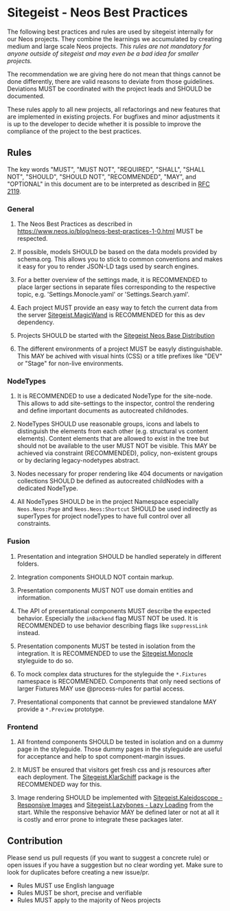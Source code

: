 # Sitegeist - Neos Best Practices

The following best practices and rules are used by sitegeist internally for our Neos projects. They combine the learnings we accumulated by creating medium and large scale Neos projects. *This rules are not mandatory for anyone outside of sitegeist and may even be a bad idea for smaller projects.*

The recommendation we are giving here do not mean that things cannot be done differently, there are valid reasons to deviate from those guidelines. Deviations MUST be coordinated with the project leads and SHOULD be documented.

These rules apply to all new projects, all refactorings and new features that are implemented in existing projects. For bugfixes and minor adjustments it is up to the developer to decide whether it is possible to improve the compliance of the project to the best practices.

## Rules 

The key words "MUST", "MUST NOT", "REQUIRED", "SHALL", "SHALL NOT", "SHOULD", "SHOULD NOT", "RECOMMENDED",  "MAY", and "OPTIONAL" in this document are to be interpreted as described in [RFC 2119](https://www.ietf.org/rfc/rfc2119.txt).

### General

1. The Neos Best Practices as described in https://www.neos.io/blog/neos-best-practices-1-0.html 
   MUST be respected.
   
2. If possible, models SHOULD be based on the data models provided by schema.org. This allows you to stick to common conventions and makes it easy for you to render JSON-LD tags used by search engines.   

2. For a better overview of the settings made, it is RECOMMENDED to place larger sections in separate files corresponding to the respective topic, e.g. 'Settings.Monocle.yaml' or 'Settings.Search.yaml'.

4. Each project MUST provide an easy way to fetch the current data from the server [Sitegeist.MagicWand](https://github.com/sitegeist/Sitegeist.MagicWand) is RECOMMENDED for this as dev dependency.

5. Projects SHOULD be started with the [Sitegeist Neos Base Distribution](https://github.com/sitegeist/sitegeist-neos-base-distribution)

6. The different environments of a project MUST be easyly distinguishable. This MAY be achived with visual hints (CSS) or a title prefixes like "DEV" or "Stage" for non-live environments.
   
### NodeTypes

1. It is RECOMMENDED to use a dedicated NodeType for the site-node. This allows to add site-settings to the inspector, control the rendering and define important documents as autocreated childnodes.

2. NodeTypes SHOULD use reasonable groups, icons and labels to distinguish the elements from each other (e.g. structural vs content elements). Content elements that are allowed to exist in the tree but should not be available to the user MUST NOT be visible. This MAY be achieved via constraint (RECOMMENDED), policy, non-existent groups or by declaring legacy-nodetypes abstract.

3. Nodes necessary for proper rendering like 404 documents or navigation collections SHOULD be defined as autocreated childNodes with a dedicated NodeType.

2. All NodeTypes SHOULD be in the project Namespace especially `Neos.Neos:Page` and `Neos.Neos:Shortcut`
   SHOULD be used indirectly as superTypes for project nodeTypes to have full control over all constraints.
   
### Fusion

1. Presentation and integration SHOULD be handled seperately in different folders.

2. Integration components SHOULD NOT contain markup.

3. Presentation components MUST NOT use domain entities and information.

4. The API of presentational components MUST describe the expected behavior. 
   Especially the `inBackend` flag MUST NOT be used. It is RECOMMENDED to use 
   behavior describing flags like `suppressLink` instead.

5. Presentation components MUST be tested in isolation from the integration. It is RECOMMENDED to use the 
   [Sitegeist.Monocle](https://github.com/sitegeist/Sitegeist.Monocle) styleguide to do so.

6. To mock complex data structures for the styleguide the `*.Fixtures` namespace is RECOMMENDED.
   Components that only need sections of larger Fixtures MAY use @process-rules for partial access.

7. Presentational components that cannot be previewed standalone MAY provide a `*.Preview` prototype.

### Frontend

1. All frontend components SHOULD be tested in isolation and on a dummy page in the styleguide.
   Those dummy pages in the styleguide are useful for acceptance and help to spot component-margin issues.

2. It MUST be ensured that visitors get fresh css and js resources after each deployment. The [Sitegeist.KlarSchiff](https://github.com/sitegeist/Sitegeist.KlarSchiff) package is the RECOMMENDED way for this.

3. Image rendering SHOULD be implemented with [Sitegeist.Kaleidoscope - Responsive Images](https://github.com/sitegeist/Sitegeist.Kaleidoscope) and [Sitegeist.Lazybones - Lazy Loading](https://github.com/sitegeist/Sitegeist.Lazybones) from the start.
   While the responsive behavior MAY be defined later or not at all it is costly and error prone to integrate these packages later.

## Contribution

Please send us pull requests (if you want to suggest a concrete rule) or open issues if you have a suggestion but no clear wording yet. Make sure to look for duplicates before creating a new issue/pr.

- Rules MUST use English language
- Rules MUST be short, precise and verifiable
- Rules MUST apply to the majority of Neos projects
